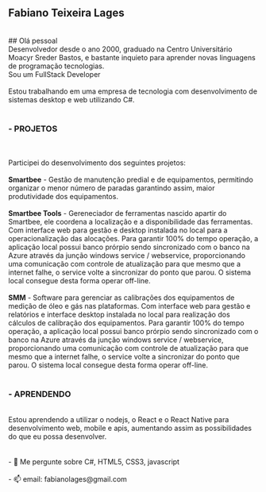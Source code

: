 <h2>Fabiano Teixeira Lages</h2>
<br/>
## Olá pessoal
<br/>Desenvolvedor desde o ano 2000, graduado na Centro Universitário Moacyr Sreder Bastos, e bastante inquieto para aprender novas 
linguagens de programação tecnologias.
<br/>Sou um FullStack Developer
<br/>
<br/>Estou trabalhando em uma empresa de tecnologia com desenvolvimento de sistemas desktop e web utilizando C#.
<br/>
<br/><h3>- PROJETOS</h3>
<br/>
<br/>Participei do desenvolvimento dos seguintes projetos:
<br/>
<br/><strong>Smartbee</strong> - Gestão de manutenção predial e de equipamentos, permitindo organizar o menor número de paradas garantindo assim, 
maior produtividade dos equipamentos.
<br/>
<br/><strong>Smartbee Tools</strong> - Gereneciador de ferramentas nascido apartir do Smartbee, ele coordena a localização e a disponibilidade das 
ferramentas. Com interface web para gestão e desktop instalada no local para a operacionalização das alocações.
Para garantir 100% do tempo operação, a aplicação local possui banco prórpio sendo sincronizado com o banco na Azure através da junção
windows service / webservice, proporcionando uma comunicação com controle de atualização para que mesmo que a internet falhe, o service
volte a sincronizar do ponto que parou. O sistema local consegue desta forma operar off-line.
<br/>
<br/><strong>SMM</strong> - Software para gerenciar as calibrações dos equipamentos de medição de óleo e gás nas plataformas. Com interface web para gestão e relatórios
e interface desktop instalada no local para realização dos cálculos de calibração dos equipamentos.
Para garantir 100% do tempo operação, a aplicação local possui banco prórpio sendo sincronizado com o banco na Azure através da junção
windows service / webservice, proporcionando uma comunicação com controle de atualização para que mesmo que a internet falhe, o service
volte a sincronizar do ponto que parou. O sistema local consegue desta forma operar off-line.
<br/>
<br/><h3>- APRENDENDO</h3>
<br/>Estou aprendendo a utilizar o nodejs, o React e o React Native para desenvolvimento web, mobile e apis, aumentando assim as possibilidades do que 
eu possa desenvolver.
<br/>
<br/>
<br/>- 💬 Me pergunte sobre C#, HTML5, CSS3, javascript
<br/>
<br/>- 📫 email: fabianolages@gmail.com

